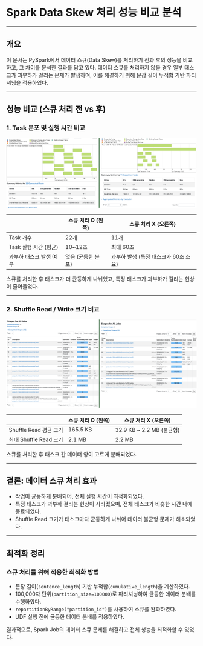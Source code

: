 # Spark Data Skew 처리 성능 비교 분석

---

## 개요
이 문서는 PySpark에서 데이터 스큐(Data Skew)를 처리하기 전과 후의 성능을 비교하고, 그 차이를 분석한 결과를 담고 있다. 
데이터 스큐를 처리하지 않을 경우 일부 태스크가 과부하가 걸리는 문제가 발생하며, 이를 해결하기 위해 문장 길이 누적합 기반 파티셔닝을 적용하였다.

---

## 성능 비교 (스큐 처리 전 vs 후)

### 1. Task 분포 및 실행 시간 비교
![skew_process_comp_1.png](../../src/skew_process_comp_1.png)

|  | 스큐 처리 O (왼쪽) | 스큐 처리 X (오른쪽) |
|---|---|---|
| Task 개수 | 22개 | 11개 |
| Task 실행 시간 (평균) | 10~12초 | 최대 60초 |
| 과부하 태스크 발생 여부 | 없음 (균등한 분포) | 과부하 발생 (특정 태스크가 60초 소요) |

스큐를 처리한 후 태스크가 더 균등하게 나뉘었고, 특정 태스크가 과부하가 걸리는 현상이 줄어들었다.

---

### 2. Shuffle Read / Write 크기 비교

![skew_process_comp_2.png](../../src/skew_process_comp_2.png)

|  | 스큐 처리 O (왼쪽) | 스큐 처리 X (오른쪽) |
|---|---|---|
| Shuffle Read 평균 크기 | 165.5 KB | 32.9 KB ~ 2.2 MB (불균형) |
| 최대 Shuffle Read 크기 | 2.1 MB | 2.2 MB |

스큐를 처리한 후 태스크 간 데이터 양이 고르게 분배되었다.

---

## 결론: 데이터 스큐 처리 효과

- 작업이 균등하게 분배되어, 전체 실행 시간이 최적화되었다.
- 특정 태스크가 과부하 걸리는 현상이 사라졌으며, 전체 태스크가 비슷한 시간 내에 종료되었다.
- Shuffle Read 크기가 태스크마다 균등하게 나뉘어 데이터 불균형 문제가 해소되었다.

---

## 최적화 정리

### 스큐 처리를 위해 적용한 최적화 방법
- 문장 길이(`sentence_length`) 기반 누적합(`cumulative_length`)을 계산하였다.
- 100,000자 단위(`partition_size=100000`)로 파티셔닝하여 균등한 데이터 분배를 수행하였다.
- `repartitionByRange("partition_id")`를 사용하여 스큐를 완화하였다.
- UDF 실행 전에 균등한 데이터 분배를 적용하였다.

결과적으로, Spark Job의 데이터 스큐 문제를 해결하고 전체 성능을 최적화할 수 있었다.

